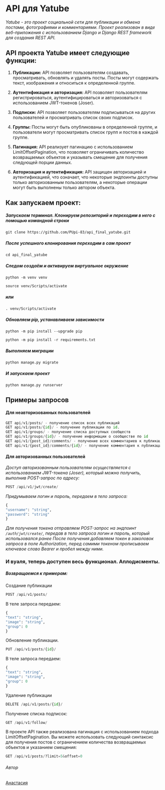 # API для Yatube 
*Yatube - это проект социальной сети для публикации и обмена постами, фотографиями и комментариями. Проект реализован в виде веб-приложения с использованием Django и Django REST framework для создания REST API.*

## API проекта Yatube имеет следующие функции:
1. **Публикации:** API позволяет пользователям создавать, просматривать, обновлять и удалять посты. Посты могут содержать текст, изображения и относиться к определенной группе.

2. **Аутентификация и авторизация:** API позволяет пользователям регистрироваться, аутентифицироваться и авторизоваться с использованием JWT-токенов (Joser).

3. **Подписки:** API позволяет пользователям подписываться на других пользователей и просматривать список своих подписок.

4. **Группы:** Посты могут быть опубликованы в определенной группе, и пользователи могут просматривать список групп и постов в каждой группе.

5. **Пагинация:** API реализует пагинацию с использованием LimitOffsetPagination, что позволяет ограничивать количество возвращаемых объектов и указывать смещение для получения следующей порции данных.

6. **Авторизация и аутентификация:** API защищен авторизацией и аутентификацией, что означает, что некоторые эндпоинты доступны только авторизованным пользователям, а некоторые операции могут быть выполнены только автором объекта.

## Как запускаем проект:
##### Запускаем терминал. Клонируем репозиторий и переходим в него с помощью командной строки
```
git clone https://github.com/PUpi-83/api_final_yatube.git
```
##### После успешного клонирования переходим в сам проект
```
cd api_final_yatube
```
##### Следом создаём и активируем виртуальное окружение 
```
python -m venv venv
```
```
source venv/Scripts/activate
```
##### или
```
. venv/Scripts/activate
```
##### Обновляем pip, устанавливаем зависимости
```
python -m pip install --upgrade pip
```
```
python -m pip install -r requirements.txt
```
##### Выполняем миграции
```
python manage.py migrate
```
##### И запускаем проект
```
python manage.py runserver
```

## Примеры запросов
#### Для неавторизованных пользователей
```python
GET api/v1/posts/ - получение список всех публикаций
GET api/v1/posts/{id}/ - получение публикации по id.
GET api/v1/groups/ - получение списка доступных сообществ
GET api/v1/groups/{id}/ - получение информации о сообществе по id
GET api/v1/{post_id}/comments/ - получение всех комментариев к публикации
GET api/v1/{post_id}/comments/{id}/ - получение комментария к публикации по id
```

#### Для авторизованных пользователей
*Доступ авторизованным пользователям осуществляется с использованием JWT-токена (Joser), который можно получить, выполнив POST-запрос по адресу:*
```python
POST /api/v1/jwt/create/
```
*Придумываем логин и пароль, передаем в тело запроса:*
```python
{
"username": "string",
"password": "string"
}
```
*Для получения токена отправляем POST-запрос на эндпоинт ```/auth/jwt/create/```, передав в тело запроса логин и пароль, который использовался ранее
После получения добавляем токен в заколовок запроса в поле Authorization, перед самими токеном прописываем ключевое слово Bearer и пробел между ними.*

### И вуаля, теперь доступен весь функционал. Аплодисменты. 

##### Возвращаемся к примерам:
 Cоздание публикации
 ```python
 POST /api/v1/posts/
 ```
В теле запроса передаем:
```python
{
"text": "string",
"image": "string",
"group": 0
}
```
Обновление публикации.
```python
PUT /api/v1/posts/{id}/
```
В теле запроса передаем:
```python
{
"text": "string",
"image": "string",
"group": 0
}
```
Удаление публикации
```python
DELETE /api/v1/posts/{id}/
```
Получение списка подписок:
```python
GET /api/v1/follow/
```
В проекте API также реализована пагинация с использованием подхода LimitOffsetPagination. Вы можете использовать следующий синтаксис для получения постов с ограничением количества возвращаемых объектов и указанием смещения:
```python
GET /api/v1/posts/?limit=5&offset=0
```

###### Автор
[Анастасия](https://github.com/PUpi-83)
